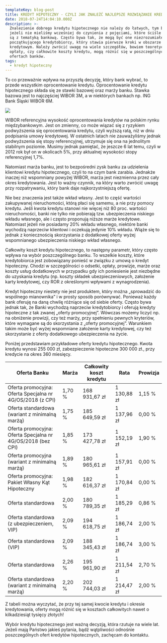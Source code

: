 ```yaml
---
templateKey: blog-post
title: KREDYT HIPOTECZNY - CZYLI JAK ZNALEŹĆ NAJLEPSZE ROZWIĄZANIE KREDYTOWE NA LATA
date: 2018-07-24T14:04:10.000Z
description: >-
  Znalezienie dobrego kredytu hipotecznego nie należy do łatwych, tym bardziej
  jeżeli nie mieliśmy wcześniej do czynienia z pojęciami, które ściśle powiązane
  są z tematyką bankową. Często bywa tak, że mogą być one niezrozumiałe dla
  początkującego kredytobiorcy, który stawia pierwsze kroki w obszarze
  kredytowym. Należy zwrócić uwagę na wiele szczegółów, bowiem teoretyczne
  opłaty, czy całkowite koszty kredytu, mogą różnić się w poszczególnych
  ofertach banków.
tags:
  - kredyt hipoteczny
---
```

To co przeważnie wpływa na przyszłą decyzję, który bank wybrać, to przede wszystkim oprocentowanie kredytu. Oprocentowanie kredytu hipotecznego składa się ze stawki bazowej oraz marży banku. Stawka bazowa jest to najczęściej WIBOR 3M, a w niektórych bankach np. ING Bank Śląski WIBOR 6M.

![](/img/dzien_otwarty_1_logo_1eb24_4e975.png)

WIBOR referencyjna wysokość oprocentowania kredytów na polskim rynku międzybankowym. Jest on zmienny, co może wiązać się z ryzykiem podwyższenia się oprocentowania kredytu, czyli wyższą ratą, niż w dniu podpisania umowy kredytowej. W ostatnich latach nie zauważyliśmy jednak podwyższenia się stopy referencyjnej, utrzymuje się ona na jednolitym stabilnym poziomie. Musimy jednak pamiętać, że jeszcze 6 lat temu, czyli w 2012 rok był on w okolicach 5%, przy aktualnej wysokości stopy referencyjnej 1,7%.

Natomiast marża banku, jest to bezpośredni zysk banku za udzielenia klientowi kredytu hipotecznego, czyli to na czym bank zarabia. Jednakże inaczej niż wspomniany powyżej WIBOR, marża jest niezmienna przez cały okres kredytowania. Jest to ważny czynnik, na który warto zwrócić uwagę przy rozpatrywaniu, który bank daje najkorzystniejszą ofertę.

Nie bez znaczenia jest także wkład własny. Jest to część wartości zakupywanej nieruchomości, którą płaci się samemu, a nie przy pomocy kredytu. Jeśli kwota kredytu stanowi nie więcej niż 80 proc. wartości nieruchomości, banki nie tylko nie pobierają tzw. ubezpieczenia niskiego wkładu własnego, ale i często proponują niższe marże kredytowe. Natomiast jeżeli nie posiadamy 20% wkładu własnego, niektóre banki wychodzą naprzeciw klientowi i oczekują jedynie 10% wkładu. Wiąże się to jednak z koniecznością skorzystania z dodatkowej oferty wyżej wspomnianego ubezpieczenia niskiego wkład własnego.

Całkowity koszt kredytu hipotecznego, to następny parametr, który często wpływa na wybór poszczególnego banku. To wszelkie koszty, które kredytobiorca jest zobowiązany ponieść w związku z umową o kredyt hipoteczny. Chodzi w szczególności o odsetki, opłaty, prowizje, marże oraz koszty usług dodatkowych w przypadku gdy ich poniesienie jest niezbędne do uzyskania kredytu (np. koszty składek ubezpieczeniowych, założenie karty kredytowej, czy ROR z określonymi wpływami z wynagrodzenia).

Kredyt hipoteczny niestety nie jest produktem, który można „sprowadzić do wspólnego mianownika” i w prosty sposób porównywać. Ponieważ każdy bank oferuję na daną chwilę różniące się od siebie oferty. Często bywa jednak tak, że Banki wychodzą naprzeciw kredytobiorcy i oferują kredyty hipoteczne z tak zwanej „oferty promocyjnej”. Wówczas możemy liczyć np. na obniżenie prowizji, czy też marży, przy spełnieniu pewnych kryteriów, które wymagane są do skorzystania z „oferty promocyjnej”. Warunkiem takim może być wyżej wspomniane założenie karty kredytowej, czy też skorzystanie z oferty dodatkowego ubezpieczenia na życie.

Poniżej przedstawiam przykładowe oferty kredytu hipotecznego. Kwota kredytu wynosi 255 000 zł, zabezpieczenie hipoteczne 300 000 zł., przy kredycie na okres 360 miesięcy.

| Oferta Banku                                                | Marża  | Całkowity koszt kredytu | Rata        | Prowizja |
| ----------------------------------------------------------- | ------ | ----------------------- | ----------- | -------- |
| Oferta promocyjna: Oferta Specjalna nr 4G/OS/2018 (z CPI)   | 1,70 % | 168 931,67 zł           | 1 130,88 zł | 1,15 %   |
| Oferta standardowa (wariant z minimalną marżą)              | 1,75 % | 185 649,59 zł           | 1 137,96 zł | 0,00 %   |
| Oferta promocyjna: Oferta Specjalna nr 4G/OS/2018 (bez CPI) | 1,85 % | 173 427,78 zł           | 1 152,19 zł | 1,90 %   |
| Oferta promocyjna (wariant z minimalną marżą)               | 1,89 % | 180 965,61 zł           | 1 157,91 zł | 0,00 %   |
| Oferta promocyjna: Pakiet Własny Kąt Hipoteczny             | 1,98 % | 182 616,37 zł           | 1 170,84 zł | 0,00 %   |
| Oferta standardowa                                          | 2,00 % | 180 789,35 zł           | 1 185,29 zł | 0,86 %   |
| Oferta standardowa (z ubezpieczeniem, VIP)                  | 2,09 % | 194 618,75 zł           | 1 186,74 zł | 2,00 %   |
| Oferta standardowa (VIP)                                    | 2,09 % | 188 345,43 zł           | 1 186,74 zł | 3,00 %   |
| Oferta standardowa                                          | 2,26 % | 195 961,90 zł           | 1 211,54 zł | 2,70 %   |
| Oferta standardowa (wariant z minimalną marżą)              | 2,20 % | 202 744,03 zł           | 1 214,47 zł | 2,00 %   |

Z tabeli można wyczytać, że przy tej samej kwocie kredytu i okresie kredytowania, oferty mogą różnić się w kosztach całkowitych nawet o kilkadziesiąt tysięcy złotych!

Wybór kredytu hipotecznego jest ważną decyzją, która rzutuje na wiele lat. Jeżeli mają Państwo jakieś pytania, bądź wątpliwości odnośnie poszczególnych ofert kredytów hipotecznych, zachęcam do kontaktu.
